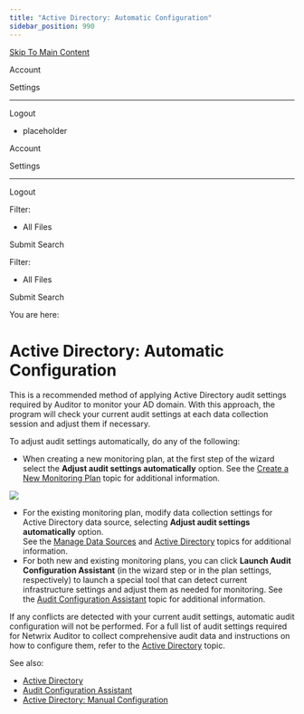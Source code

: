 ```yaml
---
title: "Active Directory: Automatic Configuration"
sidebar_position: 990
---
```


[Skip To Main Content](#)

Account

Settings

---

Logout

* placeholder

Account

Settings

---

Logout

Filter: 

* All Files

Submit Search

Filter: 

* All Files

Submit Search

You are here:

# Active Directory: Automatic Configuration

This is a recommended method of applying Active Directory audit settings required by Auditor to monitor your AD domain. With this approach, the program will check your current audit settings at each data collection session and adjust them if necessary.

To adjust audit settings automatically, do any of the following:

* When creating a new monitoring plan, at the first step of the wizard select the **Adjust audit settings automatically** option. See the [Create a New Monitoring Plan](../../Admin/MonitoringPlans/Create.htm "Settings for Data Collection") topic for additional information.

[![](../static/img/Auditor/Images/Auditor/MonitoringPlans/MP_wizard_step1_AD_thumb_0_0.png)](../../../Resources/Images/Auditor/MonitoringPlans/MP_wizard_step1_AD.png)

* For the existing monitoring plan, modify data collection settings for Active Directory data source, selecting **Adjust audit settings automatically** option.   
  See the [Manage Data Sources](../../Admin/MonitoringPlans/DataSource.htm "Manage Data Sources") and [Active Directory](../../Admin/MonitoringPlans/ActiveDirectory/Overview.htm "Active Directory Plans") topics for additional information.
* For both new and existing monitoring plans, you can click **Launch Audit Configuration Assistant** (in the wizard step or in the plan settings, respectively) to launch a special tool that can detect current infrastructure settings and adjust them as needed for monitoring. See the [Audit Configuration Assistant](../../Tools/AuditConfigurationAssistant.htm "Audit Configuration Assistant") topic for additional information.

If any conflicts are detected with your current audit settings, automatic audit configuration will not be performed. For a full list of audit settings required for Netwrix Auditor to collect comprehensive audit data and instructions on how to configure them, refer to the [Active Directory](Overview.htm "Active Directory") topic.

See also:

* [Active Directory](Overview.htm "Active Directory")
* [Audit Configuration Assistant](../../Tools/AuditConfigurationAssistant.htm "Audit Configuration Assistant")
* [Active Directory: Manual Configuration](Manual.htm "Active Directory: Manual Configuration")